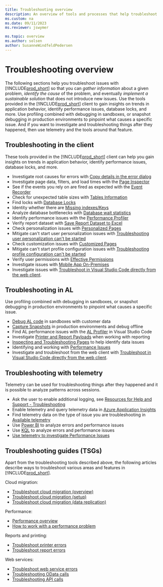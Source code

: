 ```yaml
---
title: Troubleshooting overview
description: An overview of tools and processes that help troubleshoot issues in Business Central.
ms.custom: na
ms.date: 09/11/2023
ms.reviewer: jswymer

ms.topic: overview
ms.author: solsen
author: SusanneWindfeldPedersen
---
```


# Troubleshooting overview

The following sections help you troubleshoot issues with [!INCLUDE[prod_short](../developer/includes/prod_short.md)] so that you can *gather information* about a given problem, *identify the cause* of the problem, and eventually *implement a sustainable solution* that does not introduce new issues. Use the tools provided in the [!INCLUDE[prod_short](../developer/includes/prod_short.md)] client to gain insights on trends in application behavior, identify performance issues, database locks, and more. Use profiling combined with debugging in sandboxes, or snapshot debugging in production environments to pinpoint what causes a specific issue. And if you want to investigate and troubleshooting things after they happened, then use telemetry and the tools around that feature.


## Troubleshooting in the client
These tools provided in the [!INCLUDE[prod_short](../developer/includes/prod_short.md)] client can help you gain insights on trends in application behavior, identify performance issues, database locks, and more. 

- Investigate root causes for errors with [Copy details in the error dialog](devenv-error-dialog.md)
- Investigate page data, filters, and load times with the [Page Inspector](/dynamics365/business-central/across-inspect-page)
- See if the events you rely on are fired as expected with the [Event Recorder](devenv-events-discoverability.md)
- Check for unexpected table sizes with [Tables Information](/dynamics365/business-central/admin-view-table-information)
- Find locks with [Database Locks](/dynamics365/business-central/admin-view-database-locks)
- Identity whether there are [Missing indexes/Keys](../administration/database-missing-indexes.md)
- Analyze database bottlenecks with [Database wait statistics](../administration\database-wait-statistics.md)
- Identify performance issues with the [Performance Profiler](../administration/performance-profiler-overview.md)
- Verify report dataset with [Save Report Dataset to Excel](/dynamics365/business-central/report-analyze-excel)
- Check personalization issues with [Personalized Pages](/dynamics365/business-central/ui-personalization-user)  
- Mitigate can't start user personalization issues with [Troubleshooting user personalization can't be started](devenv-troubleshooting-user-personalization.md)  
- Check customization issues with [Customized Pages](/dynamics365/business-central/ui-personalization-manage)
- Mitigate can't start profile configuration issues with [Troubleshooting profile configuration can't be started](devenv-troubleshooting-profile-configuration.md)
- Verify user permissions with [Effective Permissions](/dynamics365/business-central/ui-define-granular-permissions)
- Investigate issues with [Mobile App On-Premises](devenv-troubleshooting-the-mobile-app.md)
- Investigate issues with [Troubleshoot in Visual Studio Code directly from the web client](devenv-troubleshoot-vscode-webclient.md).


## Troubleshooting in AL
Use profiling combined with debugging in sandboxes, or snapshot debugging in production environments to pinpoint what causes a specific issue.

- [Debug AL code](devenv-debugging.md) in sandboxes with customer data
- [Capture Snapshots](devenv-snapshot-debugging.md) in production environments and debug offline
- Find AL performance issues with the [AL Profiler](devenv-al-profiler-overview.md) in Visual Studio Code
- Investigate [Printer and Report Payloads](devenv-reports-troubleshoot-printing.md) when working with reporting
- [Inspecting and Troubleshooting Pages](devenv-inspecting-pages.md) to help identify data issues
- Identifying and working with [Performance Issues](../performance/performance-overview.md)
- Investigate and troubleshoot from the web client with [Troubleshoot in Visual Studio Code directly from the web client](devenv-troubleshoot-vscode-webclient.md).

## Troubleshooting with telemetry

Telemetry can be used for troubleshooting things after they happened and it is possible to analyze patterns across sessions.

- Ask the user to enable additional logging, see [Resources for Help and Support - Troubleshooting](/dynamics365/business-central/product-help-and-support#troubleshooting)
- Enable telemetry and query telemetry data in [Azure Application Insights](../administration/telemetry-overview.md)
- Find telemetry data on the type of issue you are troubleshooting in [Available telemetry](../administration/telemetry-available-telemetry.md) 
- Use [Power BI](../administration/telemetry-power-bi-app.md) to analyze errors and performance issues
- Use [KQL](../administration/telemetry-analyze-with-kql.md) to analyze errors and performance issues
- [Use telemetry to investigate Performance Issues](../performance/performance-work-perf-problem.md)

## Troubleshooting guides (TSGs)
Apart from the troubleshooting tools described above, the following articles describe ways to troubleshoot various areas and features in [!INCLUDE[prod_short](../developer/includes/prod_short.md)].

Cloud migration:
- [Troubleshoot cloud migration (overview)](../administration/migration-troubleshooting.md)
- [Troubleshoot cloud migration (setup)](../administration/migration-setup-troubleshooting.md)
- [Troubleshoot cloud migration (data replication)](../administration/migration-data-replication-troubleshooting.md)

Performance: 
- [Performance overview](../performance/performance-overview.md)
- [How to work with a performance problem](../performance/performance-work-perf-problem.md)

Reports and printing: 
- [Troubleshoot printer errors](./devenv-reports-troubleshoot-printing.md)
- [Troubleshoot report errors](devenv-reports-troubleshooting.md)

Web services:
- [Troubleshoot web service errors](../webservices/web-service-troubleshooting.md)
- [Troubleshooting OData calls](../webservices/dynamics-error-codes.md)
- [Troubleshooting API calls](../webservices/dynamics-error-codes.md)

